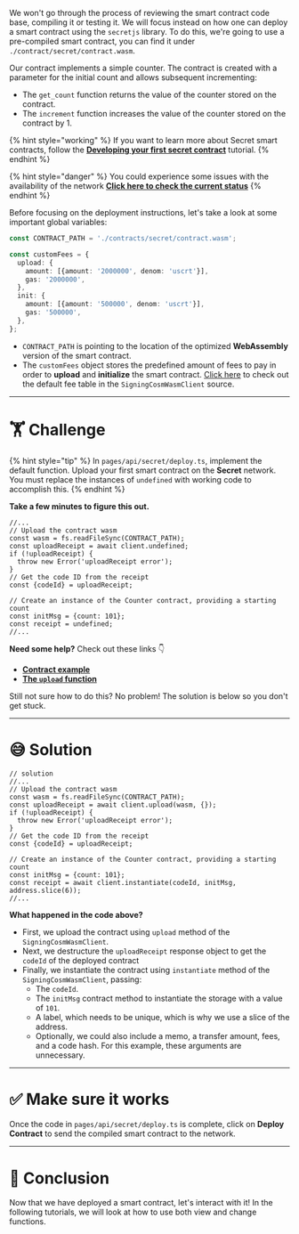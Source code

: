 We won't go through the process of reviewing the smart contract code base, compiling it or testing it. We will focus instead on how one can deploy a smart contract using the `secretjs` library. To do this, we're going to use a pre-compiled smart contract, you can find it under `./contract/secret/contract.wasm`.

Our contract implements a simple counter. The contract is created with a parameter for the initial count and allows subsequent incrementing:

- The `get_count` function returns the value of the counter stored on the contract.
- The `increment` function increases the value of the counter stored on the contract by 1.

{% hint style="working" %}
If you want to learn more about Secret smart contracts, follow the [**Developing your first secret contract**](https://learn.figment.io/tutorials/creating-a-secret-contract-from-scratch) tutorial.
{% endhint %}

{% hint style="danger" %}
You could experience some issues with the availability of the network [**Click here to check the current status**](https://secretnodes.com/secret/chains/pulsar-2)
{% endhint %}

Before focusing on the deployment instructions, let's take a look at some important global variables:

```typescript
const CONTRACT_PATH = './contracts/secret/contract.wasm';

const customFees = {
  upload: {
    amount: [{amount: '2000000', denom: 'uscrt'}],
    gas: '2000000',
  },
  init: {
    amount: [{amount: '500000', denom: 'uscrt'}],
    gas: '500000',
  },
};
```

- `CONTRACT_PATH` is pointing to the location of the optimized **WebAssembly** version of the smart contract.
- The `customFees` object stores the predefined amount of fees to pay in order to **upload** and **initialize** the smart contract. [Click here](https://github.com/enigmampc/SecretNetwork/blob/7adccb9a09579a564fc90173cc9509d88c46d114/cosmwasm-js/packages/sdk/src/signingcosmwasmclient.ts#L48) to check out the default fee table in the `SigningCosmWasmClient` source.

---

# 🏋️ Challenge

{% hint style="tip" %}
In `pages/api/secret/deploy.ts`, implement the default function. Upload your first smart contract on the **Secret** network. You must replace the instances of `undefined` with working code to accomplish this.
{% endhint %}

**Take a few minutes to figure this out.**

```tsx
//...
// Upload the contract wasm
const wasm = fs.readFileSync(CONTRACT_PATH);
const uploadReceipt = await client.undefined;
if (!uploadReceipt) {
  throw new Error('uploadReceipt error');
}
// Get the code ID from the receipt
const {codeId} = uploadReceipt;

// Create an instance of the Counter contract, providing a starting count
const initMsg = {count: 101};
const receipt = undefined;
//...
```

**Need some help?** Check out these links 👇

- [**Contract example**](https://github.com/enigmampc/SecretJS-Templates/tree/master/5_contracts)
- [**The `upload` function**](https://github.com/enigmampc/SecretNetwork/blob/7adccb9a09579a564fc90173cc9509d88c46d114/cosmwasm-js/packages/sdk/src/signingcosmwasmclient.ts#L208)

Still not sure how to do this? No problem! The solution is below so you don't get stuck.

---

# 😅 Solution

```tsx
// solution
//...
// Upload the contract wasm
const wasm = fs.readFileSync(CONTRACT_PATH);
const uploadReceipt = await client.upload(wasm, {});
if (!uploadReceipt) {
  throw new Error('uploadReceipt error');
}
// Get the code ID from the receipt
const {codeId} = uploadReceipt;

// Create an instance of the Counter contract, providing a starting count
const initMsg = {count: 101};
const receipt = await client.instantiate(codeId, initMsg, address.slice(6));
//...
```

**What happened in the code above?**

- First, we upload the contract using `upload` method of the `SigningCosmWasmClient`.
- Next, we destructure the `uploadReceipt` response object to get the `codeId` of the deployed contract
- Finally, we instantiate the contract using `instantiate` method of the `SigningCosmWasmClient`, passing:
  - The `codeId`.
  - The `initMsg` contract method to instantiate the storage with a value of `101`.
  - A label, which needs to be unique, which is why we use a slice of the address.
  - Optionally, we could also include a memo, a transfer amount, fees, and a code hash. For this example, these arguments are unnecessary.

---

# ✅ Make sure it works

Once the code in `pages/api/secret/deploy.ts` is complete, click on **Deploy Contract** to send the compiled smart contract to the network.

---

# 🏁 Conclusion

Now that we have deployed a smart contract, let's interact with it! In the following tutorials, we will look at how to use both view and change functions.

